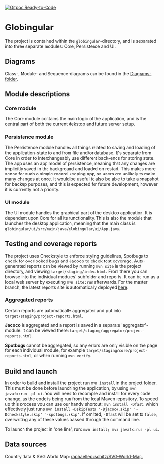 [![Gitpod Ready-to-Code](https://img.shields.io/badge/Gitpod-Ready--to--Code-darkred?logo=gitpod)](https://gitpod.idi.ntnu.no/#https://gitlab.stud.idi.ntnu.no/it1901/groups-2020/gr2002/gr2002)

# Globingular

The project is contained within the `globingular`-directory, and is separated into three separate modules: Core, Persistence and UI.

## Diagrams
Class-, Module- and Sequence-diagrams can be found in the [Diagrams-folder](diagrams).

## Module descriptions

### Core module
The Core module contains the main logic of the application, and is the central part of both the current dekstop and future server setup.

### Persistence module
The Persistence module handles all things related to saving and loading of the application-state to and from file and/or database. It's separate from Core in order to interchangeably use different back-ends for storing state. 
The app uses an app model of persistence, meaning that any changes are implicitly saved in the background and loaded on restart.
This makes more sense for such a simple record-keeping app, as users are unlikely to make many changes at once.
It would be useful to also be able to take a snapshot for backup purposes, and this is expected for future development, however it is currently not a priority.

### UI module
The UI module handles the graphical part of the desktop application. It is dependent upon Core for all its functionality. This is also the module that launches the desktop application, meaning that the main class is `globingular/ui/src/main/java/globingular/ui/App.java`.

## Testing and coverage reports
The project uses Checkstyle to enforce styling guidelines, Spotbugs to check for overlooked bugs and Jacoco to check test coverage. Auto-generated reports can be viewed by running `mvn site` in the project directory, and viewing `target/staging/index.html`. From there you can browse into the individual modules' subfolder and reports. It can be run as a local web server by executing `mvn site:run` afterwards.
For the master branch, the latest reports site is automatically deployed [here](http://it1901.pages.stud.idi.ntnu.no/groups-2020/gr2002/gr2002/).

### Aggregated reports
Certain reports are automatically aggregated and put into `target/staging/project-reports.html`.

**Jacoco** is aggregated and a report is saved in a separate 'aggregator'-module. It can be viewed there: `target/staging/aggregator/project-reports.html`.

**Spotbugs** cannot be aggregated, so any errors are only visible on the page for each individual module, for example `target/staging/core/project-reports.html`, or when running `mvn verify`.

## Build and launch
In order to build and install the project run `mvn install` in the project folder. This must be done before launching the application, by using `mvn javafx:run -pl ui`. You will need to recompile and install for every code change, as the code is being run from the local Maven repository. To speed up this process you can use our handy shortcut: `mvn install -Dfast`, which effectively just runs `mvn install -DskipTests '-Djacoco.skip' '-Dcheckstyle.skip' '-spotbugs.skip'`. If omitted, `-Dfast` will be set to `false`, overwriting any of these values passed through the command line.

To launch the project in 'one line', run: `mvn install; mvn javafx:run -pl ui`.

## Data sources
Country data & SVG World Map: [raphaellepuschitz/SVG-World-Map.](https://github.com/raphaellepuschitz/SVG-World-Map)